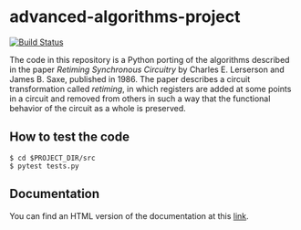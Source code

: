 # advanced-algorithms-project

[![Build Status](https://travis-ci.com/fabiocody/advanced-algorithms-project.svg?token=vreerFzSmcFLsbiVv8aF&branch=master)](https://travis-ci.com/fabiocody/advanced-algorithms-project)

The code in this repository is a Python porting of the algorithms described in the paper *Retiming Synchronous Circuitry*
by Charles E. Lerserson and James B. Saxe, published in 1986. The paper describes a circuit transformation called *retiming*,
in which registers are added at some points in a circuit and removed from others in such a way that the functional
behavior of the circuit as a whole is preserved.

## How to test the code

```
$ cd $PROJECT_DIR/src
$ pytest tests.py
```

## Documentation

You can find an HTML version of the documentation at this [link](https://fabiocodiglioni.it/advanced-algorithms-project/build/html/index.html).
